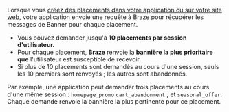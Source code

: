 Lorsque vous [créez des placements dans votre application ou sur votre site web]({{site.baseurl}}/developer_guide/banners/placements/#requestBannersRefresh), votre application envoie une requête à Braze pour récupérer les messages de Banner pour chaque placement.  

- Vous pouvez demander jusqu'à **10 placements par session d'utilisateur.**  
- Pour chaque placement, **Braze** renvoie la **bannière la plus prioritaire que** l'utilisateur est susceptible de recevoir.  
- Si plus de 10 placements sont demandés au cours d'une session, seuls les 10 premiers sont renvoyés ; les autres sont abandonnés.  

Par exemple, une application peut demander trois placements au cours d'une même session : `homepage_promo` `cart_abandonment` , et `seasonal_offer`. Chaque demande renvoie la bannière la plus pertinente pour ce placement.
